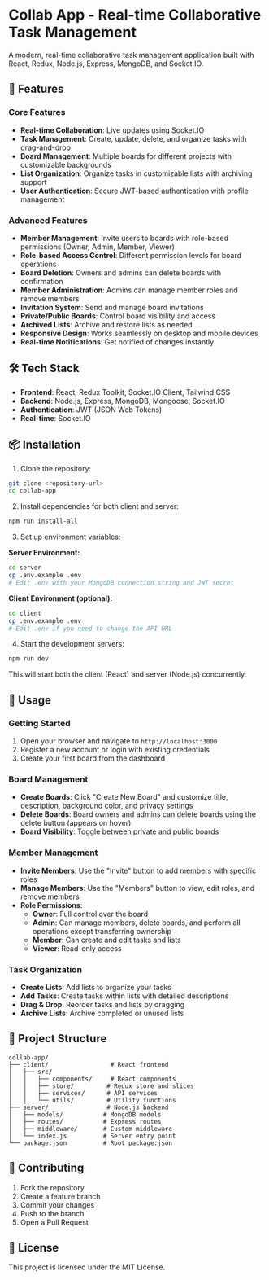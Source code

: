 # Collab App - Real-time Collaborative Task Management

A modern, real-time collaborative task management application built with React, Redux, Node.js, Express, MongoDB, and Socket.IO.

## 🚀 Features

### Core Features
- **Real-time Collaboration**: Live updates using Socket.IO
- **Task Management**: Create, update, delete, and organize tasks with drag-and-drop
- **Board Management**: Multiple boards for different projects with customizable backgrounds
- **List Organization**: Organize tasks in customizable lists with archiving support
- **User Authentication**: Secure JWT-based authentication with profile management

### Advanced Features
- **Member Management**: Invite users to boards with role-based permissions (Owner, Admin, Member, Viewer)
- **Role-based Access Control**: Different permission levels for board operations
- **Board Deletion**: Owners and admins can delete boards with confirmation
- **Member Administration**: Admins can manage member roles and remove members
- **Invitation System**: Send and manage board invitations
- **Private/Public Boards**: Control board visibility and access
- **Archived Lists**: Archive and restore lists as needed
- **Responsive Design**: Works seamlessly on desktop and mobile devices
- **Real-time Notifications**: Get notified of changes instantly

## 🛠️ Tech Stack

- **Frontend**: React, Redux Toolkit, Socket.IO Client, Tailwind CSS
- **Backend**: Node.js, Express, MongoDB, Mongoose, Socket.IO
- **Authentication**: JWT (JSON Web Tokens)
- **Real-time**: Socket.IO

## 📦 Installation

1. Clone the repository:
```bash
git clone <repository-url>
cd collab-app
```

2. Install dependencies for both client and server:
```bash
npm run install-all
```

3. Set up environment variables:

**Server Environment:**
```bash
cd server
cp .env.example .env
# Edit .env with your MongoDB connection string and JWT secret
```

**Client Environment (optional):**
```bash
cd client
cp .env.example .env
# Edit .env if you need to change the API URL
```

4. Start the development servers:
```bash
npm run dev
```

This will start both the client (React) and server (Node.js) concurrently.

## 🚀 Usage

### Getting Started
1. Open your browser and navigate to `http://localhost:3000`
2. Register a new account or login with existing credentials
3. Create your first board from the dashboard

### Board Management
- **Create Boards**: Click "Create New Board" and customize title, description, background color, and privacy settings
- **Delete Boards**: Board owners and admins can delete boards using the delete button (appears on hover)
- **Board Visibility**: Toggle between private and public boards

### Member Management
- **Invite Members**: Use the "Invite" button to add members with specific roles
- **Manage Members**: Use the "Members" button to view, edit roles, and remove members
- **Role Permissions**:
  - **Owner**: Full control over the board
  - **Admin**: Can manage members, delete boards, and perform all operations except transferring ownership
  - **Member**: Can create and edit tasks and lists
  - **Viewer**: Read-only access

### Task Organization
- **Create Lists**: Add lists to organize your tasks
- **Add Tasks**: Create tasks within lists with detailed descriptions
- **Drag & Drop**: Reorder tasks and lists by dragging
- **Archive Lists**: Archive completed or unused lists

## 📁 Project Structure

```
collab-app/
├── client/                 # React frontend
│   ├── src/
│   │   ├── components/     # React components
│   │   ├── store/         # Redux store and slices
│   │   ├── services/      # API services
│   │   └── utils/         # Utility functions
├── server/                # Node.js backend
│   ├── models/           # MongoDB models
│   ├── routes/           # Express routes
│   ├── middleware/       # Custom middleware
│   └── index.js          # Server entry point
└── package.json          # Root package.json
```

## 🤝 Contributing

1. Fork the repository
2. Create a feature branch
3. Commit your changes
4. Push to the branch
5. Open a Pull Request

## 📄 License

This project is licensed under the MIT License.